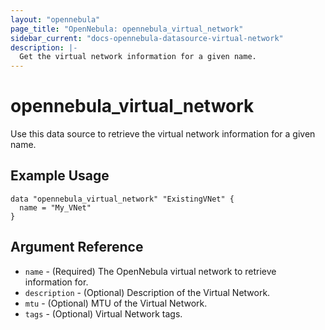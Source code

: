 ```yaml
---
layout: "opennebula"
page_title: "OpenNebula: opennebula_virtual_network"
sidebar_current: "docs-opennebula-datasource-virtual-network"
description: |-
  Get the virtual network information for a given name.
---
```


# opennebula_virtual_network

Use this data source to retrieve the virtual network information for a given name.

## Example Usage

```hcl
data "opennebula_virtual_network" "ExistingVNet" {
  name = "My_VNet"
}
```

## Argument Reference

 * `name` - (Required) The OpenNebula virtual network to retrieve information for.
 * `description` - (Optional) Description of the Virtual Network.
 * `mtu` - (Optional) MTU of the Virtual Network.
 * `tags` - (Optional) Virtual Network tags.

